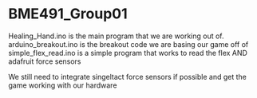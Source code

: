 # BME491_Group01

Healing_Hand.ino is the main program that we are working out of. 
arduino_breakout.ino is the breakout code we are basing our game off of
simple_flex_read.ino is a simple program that works to read the flex AND adafruit force sensors

We still need to integrate singeltact force sensors if possible and get the game working with our hardware
